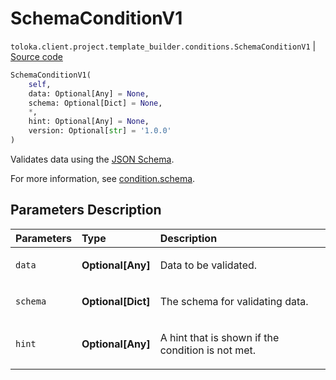 # SchemaConditionV1
`toloka.client.project.template_builder.conditions.SchemaConditionV1` | [Source code](https://github.com/Toloka/toloka-kit/blob/v1.2.1/src/client/project/template_builder/conditions.py#L230)

```python
SchemaConditionV1(
    self,
    data: Optional[Any] = None,
    schema: Optional[Dict] = None,
    *,
    hint: Optional[Any] = None,
    version: Optional[str] = '1.0.0'
)
```

Validates data using the [JSON Schema](https://json-schema.org/learn/getting-started-step-by-step.html).


For more information, see [condition.schema](https://toloka.ai/docs/template-builder/reference/condition.schema).

## Parameters Description

| Parameters | Type | Description |
| :----------| :----| :-----------|
`data`|**Optional\[Any\]**|<p>Data to be validated.</p>
`schema`|**Optional\[Dict\]**|<p>The schema for validating data.</p>
`hint`|**Optional\[Any\]**|<p>A hint that is shown if the condition is not met.</p>
